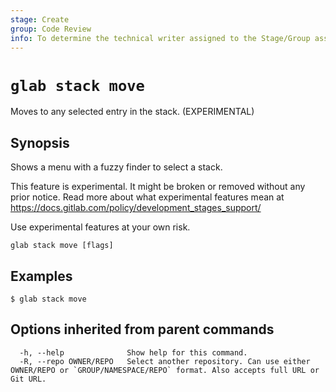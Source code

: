 ```yaml
---
stage: Create
group: Code Review
info: To determine the technical writer assigned to the Stage/Group associated with this page, see https://about.gitlab.com/handbook/product/ux/technical-writing/#assignments
---
```


<!--
This documentation is auto generated by a script.
Please do not edit this file directly. Run `make gen-docs` instead.
-->

# `glab stack move`

Moves to any selected entry in the stack. (EXPERIMENTAL)

## Synopsis

Shows a menu with a fuzzy finder to select a stack.

This feature is experimental. It might be broken or removed without any prior notice.
Read more about what experimental features mean at
<https://docs.gitlab.com/policy/development_stages_support/>

Use experimental features at your own risk.

```plaintext
glab stack move [flags]
```

## Examples

```console
$ glab stack move

```

## Options inherited from parent commands

```plaintext
  -h, --help              Show help for this command.
  -R, --repo OWNER/REPO   Select another repository. Can use either OWNER/REPO or `GROUP/NAMESPACE/REPO` format. Also accepts full URL or Git URL.
```
